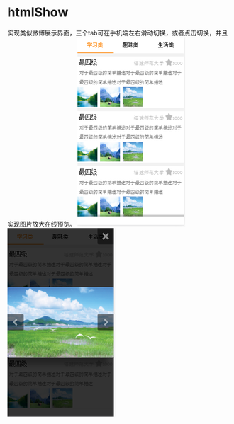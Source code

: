 # htmlShow
实现类似微博展示界面，三个tab可在手机端左右滑动切换，或者点击切换，并且实现图片放大在线预览。
![image](https://github.com/say-hello-user/htmlShow/blob/master/showImage/1.png)
![image](https://github.com/say-hello-user/htmlShow/blob/master/showImage/2.png)

